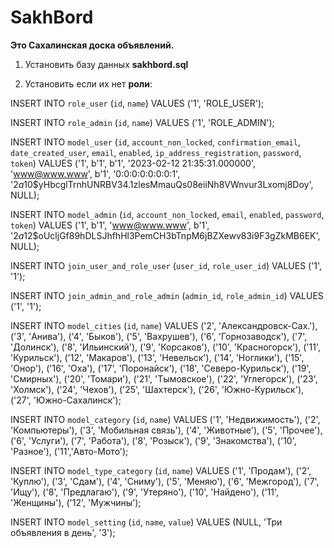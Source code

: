 # SakhBord

**Это Сахалинская доска объявлений.**

1. Установить базу данных **sakhbord.sql**


2. Установить если их нет **роли**:


INSERT INTO `role_user` (`id`, `name`) VALUES ('1', 'ROLE_USER');

INSERT INTO `role_admin` (`id`, `name`) VALUES ('1', 'ROLE_ADMIN');

INSERT INTO `model_user` (`id`, `account_non_locked`, `confirmation_email`, `date_created_user`, `email`, `enabled`, `ip_address_registration`, `password`, `token`) VALUES ('1', b'1', b'1', '2023-02-12 21:35:31.000000', 'www@www.www', b'1', '0:0:0:0:0:0:0:1', '$2a$10$yHbcglTrnhUNRBV34.1zlesMmauQs08eiiNh8VWnvur3Lxomj8Doy', NULL);

INSERT INTO `model_admin` (`id`, `account_non_locked`, `email`, `enabled`, `password`, `token`) VALUES ('1', b'1', 'www@www.www', b'1', '$2a$12$oUcljGf89hDLSJhfhHl3PemCH3bTnpM6jBZXewv83i9F3gZkMB6EK', NULL);

INSERT INTO `join_user_and_role_user` (`user_id`, `role_user_id`) VALUES ('1', '1');

INSERT INTO `join_admin_and_role_admin` (`admin_id`, `role_admin_id`) VALUES ('1', '1');

INSERT INTO `model_cities` (`id`, `name`) VALUES ('2', 'Александровск-Сах.'), ('3', 'Анива'), ('4', 'Быков'), ('5', 'Вахрушев'), ('6', 'Горнозаводск'), ('7', 'Долинск'), ('8', 'Ильинский'), ('9', 'Корсаков'), ('10', 'Красногорск'), ('11', 'Курильск'), ('12', 'Макаров'), ('13', 'Невельск'), ('14', 'Ноглики'), ('15', 'Онор'), ('16', 'Оха'), ('17', 'Поронайск'), ('18', 'Северо-Курильск'), ('19', 'Смирных'), ('20', 'Томари'), ('21', 'Тымовское'), ('22', 'Углегорск'), ('23', 'Холмск'), ('24', 'Чехов'), ('25', 'Шахтерск'), ('26', 'Южно-Курильск'), ('27', 'Южно-Сахалинск');

INSERT INTO `model_category` (`id`, `name`) VALUES ('1', 'Недвижимость'), ('2', 'Компьютеры'), ('3', 'Мобильная связь'), ('4', 'Животные'), ('5', 'Прочее'), ('6', 'Услуги'), ('7', 'Работа'), ('8', 'Розыск'), ('9', 'Знакомства'), ('10', 'Разное'), ('11','Авто-Мото');

INSERT INTO `model_type_category` (`id`, `name`) VALUES ('1', 'Продам'), ('2', 'Куплю'), ('3', 'Сдам'), ('4', 'Сниму'), ('5', 'Меняю'), ('6', 'Межгород'), ('7', 'Ищу'), ('8', 'Предлагаю'), ('9', 'Утеряно'), ('10', 'Найдено'), ('11', 'Женщины'), ('12', 'Мужчины');

INSERT INTO `model_setting` (`id`, `name`, `value`) VALUES (NULL, 'Три объявления в день', '3');


